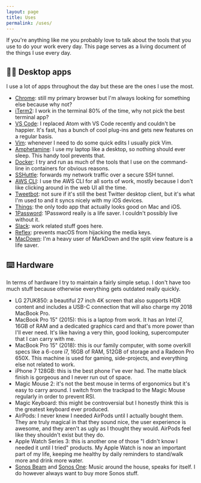 ```yaml
---
layout: page
title: Uses
permalink: /uses/
---
```


If you're anything like me you probably love to talk about the tools that you use to do your work every day. This page serves as a living document of the things I use every day.

## 👨‍💻 Desktop apps

I use a lot of apps throughout the day but these are the ones I use the most.

- [Chrome](https://www.google.com/intl/nl/chrome/): still my primary browser but I'm always looking for something else because why not?
- [iTerm2](https://www.iterm2.com): I work in the terminal 80% of the time, why not pick the best terminal app?
- [VS Code](https://code.visualstudio.com): I replaced Atom with VS Code recently and couldn't be happier. It's fast, has a bunch of cool plug-ins and gets new features on a regular basis.
- [Vim](https://www.vim.org): whenever I need to do some quick edits I usually pick Vim.
- [Amphetamine](https://itunes.apple.com/nl/app/amphetamine/id937984704?mt=12): I use my laptop like a desktop, so nothing should ever sleep. This handy tool prevents that.
- [Docker](https://www.docker.com): I try and run as much of the tools that I use on the command-line in containers for obvious reasons.
- [SSHuttle](https://github.com/sshuttle/sshuttle): forwards my network traffic over a secure SSH tunnel.
- [AWS CLI](https://aws.amazon.com/cli/): I use the AWS CLI for all sorts of work, mostly because I don't like clicking around in the web UI all the time.
- [Tweetbot](https://tapbots.com/tweetbot/): not sure if it's still the best Twitter desktop client, but it's what I'm used to and it syncs nicely with my iOS devices.
- [Things](https://culturedcode.com/things/): the only todo app that actually looks good on Mac and iOS.
- [1Password](https://1password.com): 1Password really is a life saver. I couldn't possibly live without it.
- [Slack](https://slackhq.com): work related stuff goes here.
- [Reflex](https://stuntsoftware.com/reflex/): prevents macOS from hijacking the media keys.
- [MacDown](https://macdown.uranusjr.com): I'm a heavy user of MarkDown and the split view feature is a life saver.

## ⌨️ Hardware

In terms of hardware I try to maintain a fairly simple setup. I don't have too much stuff because otherwise everything gets outdated really quickly.

- LG 27UK850: a beautiful 27 inch 4K screen that also supports HDR content and includes a USB-C connection that will also charge my 2018 MacBook Pro.
- MacBook Pro 15" (2015): this is a laptop from work. It has an Intel i7, 16GB of RAM and a dedicated graphics card and that's more power than I'll ever need. It's like having a very thin, good looking, supercomputer that I can carry with me.
- MacBook Pro 15" (2018): this is our family computer, with some overkill specs like a 6-core i7, 16GB of RAM, 512GB of storage and a Radeon Pro 650X. This machine is used for gaming, side-projects, and everything else not related to work.
- iPhone 7 128GB: this is the best phone I've ever had. The matte black finish is gorgeous and I never run out of space.
- Magic Mouse 2: it's not the best mouse in terms of ergonomics but it's easy to carry around. I switch from the trackpad to the Magic Mouse regularly in order to prevent RSI.
- Magic Keyboard: this might be controversial but I honestly think this is the greatest keyboard ever produced.
- AirPods: I never knew I needed AirPods until I actually bought them. They are truly magical in that they sound nice, the user experience is awesome, and they aren't as ugly as I thought they would. AirPods feel like they shouldn't exist but they do.
- Apple Watch Series 3: this is another one of those "I didn't know I needed it until I tried" products. My Apple Watch is now an important part of my life, keeping me healthy by daily reminders to stand/walk more and drink more water.
- [Sonos Beam](https://www.sonos.com/nl-nl/shop/beam.html) and [Sonos One](https://www.sonos.com/nl-nl/shop/one.html): Music around the house, speaks for itself. I do however always want to buy more Sonos stuff.
